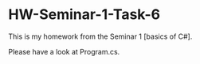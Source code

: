# HW-Seminar-1-Task-6
This is my homework from the Seminar 1 [basics of С#].

Please have a look at Program.cs.
